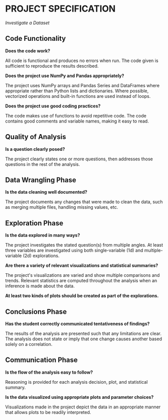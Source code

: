 # PROJECT SPECIFICATION
*Investigate a Dataset*

## Code Functionality

**Does the code work?**

All code is functional and produces no errors when run. The code given is sufficient to reproduce the results described.

**Does the project use NumPy and Pandas appropriately?**

The project uses NumPy arrays and Pandas Series and DataFrames where appropriate rather than Python lists and dictionaries. Where possible, vectorized operations and built-in functions are used instead of loops.

**Does the project use good coding practices?**

The code makes use of functions to avoid repetitive code. The code contains good comments and variable names, making it easy to read.

## Quality of Analysis

**Is a question clearly posed?**

The project clearly states one or more questions, then addresses those questions in the rest of the analysis.

## Data Wrangling Phase

**Is the data cleaning well documented?**

The project documents any changes that were made to clean the data, such as merging multiple files, handling missing values, etc.

## Exploration Phase

**Is the data explored in many ways?**

The project investigates the stated question(s) from multiple angles. At least three variables are investigated using both single-variable (1d) and multiple-variable (2d) explorations.

**Are there a variety of relevant visualizations and statistical summaries?**

The project's visualizations are varied and show multiple comparisons and trends. Relevant statistics are computed throughout the analysis when an inference is made about the data.

**At least two kinds of plots should be created as part of the explorations.**

## Conclusions Phase

**Has the student correctly communicated tentativeness of findings?**

The results of the analysis are presented such that any limitations are clear. The analysis does not state or imply that one change causes another based solely on a correlation.


## Communication Phase

**Is the flow of the analysis easy to follow?**

Reasoning is provided for each analysis decision, plot, and statistical summary.

**Is the data visualized using appropriate plots and parameter choices?**

Visualizations made in the project depict the data in an appropriate manner that allows plots to be readily interpreted.